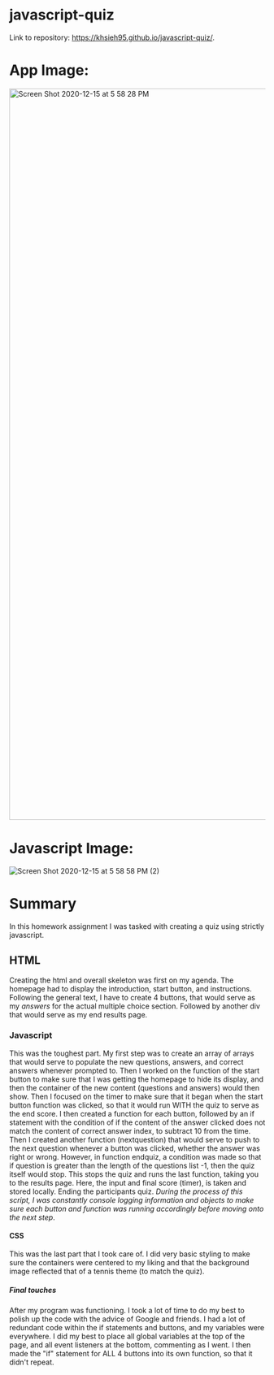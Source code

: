 # javascript-quiz

Link to repository: https://khsieh95.github.io/javascript-quiz/.

# App Image:

<img width="1440" alt="Screen Shot 2020-12-15 at 5 58 28 PM" src="https://user-images.githubusercontent.com/74025123/102306810-f872c180-3f17-11eb-916d-eb0a20b6a85f.png">

# Javascript Image:

![Screen Shot 2020-12-15 at 5 58 58 PM (2)](https://user-images.githubusercontent.com/74025123/102306837-07597400-3f18-11eb-9b45-28254d975d16.png)

# Summary

In this homework assignment I was tasked with creating a quiz using strictly javascript.

## HTML

Creating the html and overall skeleton was first on my agenda. The homepage had to display the introduction, start button, and instructions. Following the general text, I have to create 4 buttons, that would serve as my _answers_ for the actual multiple choice section. Followed by another div that would serve as my end results page.

### Javascript

This was the toughest part. My first step was to create an array of arrays that would serve to populate the new questions, answers, and correct answers whenever prompted to. Then I worked on the function of the start button to make sure that I was getting the homepage to hide its display, and then the container of the new content (questions and answers) would then show. Then I focused on the timer to make sure that it began when the start button function was clicked, so that it would run WITH the quiz to serve as the end score. I then created a function for each button, followed by an if statement with the condition of if the content of the answer clicked does not match the content of correct answer index, to subtract 10 from the time. Then I created another function (nextquestion) that would serve to push to the next question whenever a button was clicked, whether the answer was right or wrong. However, in function endquiz, a condition was made so that if question is greater than the length of the questions list -1, then the quiz itself would stop. This stops the quiz and runs the last function, taking you to the results page. Here, the input and final score (timer), is taken and stored locally. Ending the participants quiz. _During the process of this script, I was constantly console logging information and objects to make sure each button and function was running accordingly before moving onto the next step_.

#### CSS

This was the last part that I took care of. I did very basic styling to make sure the containers were centered to my liking and that the background image reflected that of a tennis theme (to match the quiz).

##### Final touches

After my program was functioning. I took a lot of time to do my best to polish up the code with the advice of Google and friends. I had a lot of redundant code within the if statements and buttons, and my variables were everywhere. I did my best to place all global variables at the top of the page, and all event listeners at the bottom, commenting as I went. I then made the "if" statement for ALL 4 buttons into its own function, so that it didn't repeat.
